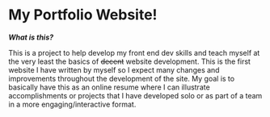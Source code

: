 # My Portfolio Website!

_**What is this?**_

This is a project to help develop my front end dev skills and teach myself at the very least the basics of ~~decent~~ website development. This is the first website I have written by myself so I expect many changes and improvements throughout the development of the site. My goal is to basically have this as an online resume where I can illustrate accomplishments or projects that I have developed solo or as part of a team in a more engaging/interactive format.
